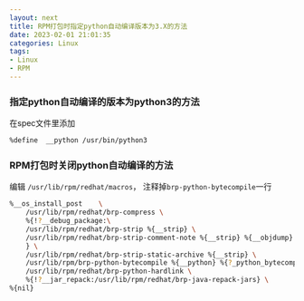 ```yaml
---
layout: next
title: RPM打包时指定python自动编译版本为3.X的方法
date: 2023-02-01 21:01:35
categories: Linux
tags: 
- Linux
- RPM
---
```


### 指定python自动编译的版本为python3的方法
在spec文件里添加
```bash
%define  __python /usr/bin/python3
```

<!-- more -->

### RPM打包时关闭python自动编译的方法

编辑 `/usr/lib/rpm/redhat/macros`， 注释掉`brp-python-bytecompile`一行
```bash
%__os_install_post    \
    /usr/lib/rpm/redhat/brp-compress \
    %{!?__debug_package:\
    /usr/lib/rpm/redhat/brp-strip %{__strip} \
    /usr/lib/rpm/redhat/brp-strip-comment-note %{__strip} %{__objdump} \
    } \
    /usr/lib/rpm/redhat/brp-strip-static-archive %{__strip} \
    /usr/lib/rpm/brp-python-bytecompile %{__python} %{?_python_bytecompile_errors_terminate_build} \
    /usr/lib/rpm/redhat/brp-python-hardlink \
    %{!?__jar_repack:/usr/lib/rpm/redhat/brp-java-repack-jars} \
%{nil}
```
